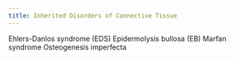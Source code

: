 ```yaml
---
title: Inherited Disorders of Connective Tissue
---
```

Ehlers-Danlos syndrome (EDS)
Epidermolysis bullosa (EB)
Marfan syndrome
Osteogenesis imperfecta
